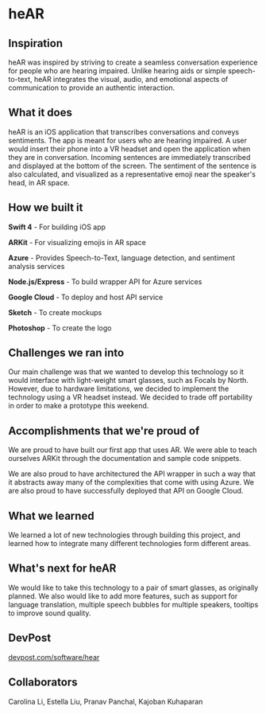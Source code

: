 # heAR

## Inspiration

heAR was inspired by striving to create a seamless conversation experience for people who are hearing impaired. Unlike hearing aids or simple speech-to-text, heAR integrates the visual, audio, and emotional aspects of communication to provide an authentic interaction.

## What it does

heAR is an iOS application that transcribes conversations and conveys sentiments. The app is meant for users who are hearing impaired. A user would insert their phone into a VR headset and open the application when they are in conversation. Incoming sentences are immediately transcribed and displayed at the bottom of the screen. The sentiment of the sentence is also calculated, and visualized as a representative emoji near the speaker's head, in AR space.

## How we built it

**Swift 4** - For building iOS app

**ARKit** - For visualizing emojis in AR space

**Azure** - Provides Speech-to-Text, language detection, and sentiment analysis services

**Node.js/Express** - To build wrapper API for Azure services

**Google Cloud** - To deploy and host API service

**Sketch** - To create mockups

**Photoshop** - To create the logo

## Challenges we ran into

Our main challenge was that we wanted to develop this technology so it would interface with light-weight smart glasses, such as Focals by North. However, due to hardware limitations, we decided to implement the technology using a VR headset instead. We decided to trade off portability in order to make a prototype this weekend.

## Accomplishments that we're proud of

We are proud to have built our first app that uses AR. We were able to teach ourselves ARKit through the documentation and sample code snippets.

We are also proud to have architectured the API wrapper in such a way that it abstracts away many of the complexities that come with using Azure. We are also proud to have successfully deployed that API on Google Cloud.

## What we learned

We learned a lot of new technologies through building this project, and learned how to integrate many different technologies form different areas.

## What's next for heAR

We would like to take this technology to a pair of smart glasses, as originally planned. We also would like to add more features, such as support for language translation, multiple speech bubbles for multiple speakers, tooltips to improve sound quality.

## DevPost

[devpost.com/software/hear](https://devpost.com/software/hear-itjofg)

## Collaborators

Carolina Li, Estella Liu, Pranav Panchal, Kajoban Kuhaparan
